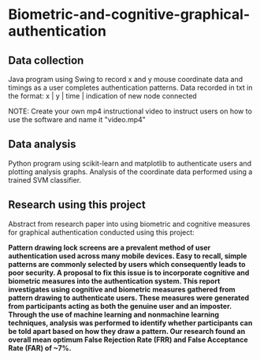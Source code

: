 # Biometric-and-cognitive-graphical-authentication
## Data collection
Java program using Swing to record x and y mouse coordinate data and timings as a user completes authentication patterns.
Data recorded in txt in the format:
x | y | time | indication of new node connected

NOTE: Create your own mp4 instructional video to instruct users on how to use the software and name it "video.mp4"

## Data analysis
Python program using scikit-learn and matplotlib to authenticate users and plotting analysis graphs. Analysis of the coordinate data performed using a trained SVM classifier.

## Research using this project
Abstract from research paper into using biometric and cognitive measures for graphical authentication conducted using this project:

**Pattern drawing lock screens are a prevalent method of user authentication used across
many mobile devices. Easy to recall, simple patterns are commonly selected by users
which consequently leads to poor security. A proposal to fix this issue is to incorporate
cognitive and biometric measures into the authentication system.
This report investigates using cognitive and biometric measures gathered from pattern
drawing to authenticate users. These measures were generated from participants acting as
both the genuine user and an imposter. Through the use of machine learning and nonmachine learning techniques, analysis was performed to identify whether participants can
be told apart based on how they draw a pattern. Our research found an overall mean
optimum False Rejection Rate (FRR) and False Acceptance Rate (FAR) of ~7%.**
